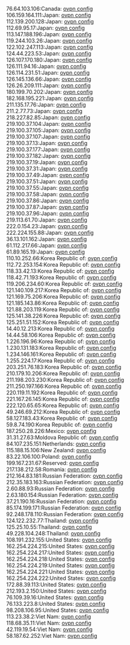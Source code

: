 76.64.103.106:Canada: [ovpn config](vpn/76_64_103_106.ovpn)  
106.159.164.111:Japan: [ovpn config](vpn/106_159_164_111.ovpn)  
112.139.200.128:Japan: [ovpn config](vpn/112_139_200_128.ovpn)  
112.69.95.17:Japan: [ovpn config](vpn/112_69_95_17.ovpn)  
113.147.188.196:Japan: [ovpn config](vpn/113_147_188_196.ovpn)  
119.244.103.26:Japan: [ovpn config](vpn/119_244_103_26.ovpn)  
122.102.247.113:Japan: [ovpn config](vpn/122_102_247_113.ovpn)  
124.44.223.53:Japan: [ovpn config](vpn/124_44_223_53.ovpn)  
126.107.170.180:Japan: [ovpn config](vpn/126_107_170_180.ovpn)  
126.111.94.16:Japan: [ovpn config](vpn/126_111_94_16.ovpn)  
126.114.231.51:Japan: [ovpn config](vpn/126_114_231_51.ovpn)  
126.145.136.66:Japan: [ovpn config](vpn/126_145_136_66.ovpn)  
126.26.209.111:Japan: [ovpn config](vpn/126_26_209_111.ovpn)  
180.199.70.202:Japan: [ovpn config](vpn/180_199_70_202.ovpn)  
182.168.195.221:Japan: [ovpn config](vpn/182_168_195_221.ovpn)  
211.135.17.76:Japan: [ovpn config](vpn/211_135_17_76.ovpn)  
211.2.77.73:Japan: [ovpn config](vpn/211_2_77_73.ovpn)  
218.227.82.85:Japan: [ovpn config](vpn/218_227_82_85.ovpn)  
219.100.37.104:Japan: [ovpn config](vpn/219_100_37_104.ovpn)  
219.100.37.105:Japan: [ovpn config](vpn/219_100_37_105.ovpn)  
219.100.37.107:Japan: [ovpn config](vpn/219_100_37_107.ovpn)  
219.100.37.13:Japan: [ovpn config](vpn/219_100_37_13.ovpn)  
219.100.37.177:Japan: [ovpn config](vpn/219_100_37_177.ovpn)  
219.100.37.182:Japan: [ovpn config](vpn/219_100_37_182.ovpn)  
219.100.37.19:Japan: [ovpn config](vpn/219_100_37_19.ovpn)  
219.100.37.31:Japan: [ovpn config](vpn/219_100_37_31.ovpn)  
219.100.37.49:Japan: [ovpn config](vpn/219_100_37_49.ovpn)  
219.100.37.51:Japan: [ovpn config](vpn/219_100_37_51.ovpn)  
219.100.37.55:Japan: [ovpn config](vpn/219_100_37_55.ovpn)  
219.100.37.58:Japan: [ovpn config](vpn/219_100_37_58.ovpn)  
219.100.37.86:Japan: [ovpn config](vpn/219_100_37_86.ovpn)  
219.100.37.87:Japan: [ovpn config](vpn/219_100_37_87.ovpn)  
219.100.37.96:Japan: [ovpn config](vpn/219_100_37_96.ovpn)  
219.113.61.70:Japan: [ovpn config](vpn/219_113_61_70.ovpn)  
222.0.154.23:Japan: [ovpn config](vpn/222_0_154_23.ovpn)  
222.224.155.88:Japan: [ovpn config](vpn/222_224_155_88.ovpn)  
36.13.101.162:Japan: [ovpn config](vpn/36_13_101_162.ovpn)  
61.112.217.66:Japan: [ovpn config](vpn/61_112_217_66.ovpn)  
61.89.165.19:Japan: [ovpn config](vpn/61_89_165_19.ovpn)  
110.10.252.66:Korea Republic of: [ovpn config](vpn/110_10_252_66.ovpn)  
112.72.253.154:Korea Republic of: [ovpn config](vpn/112_72_253_154.ovpn)  
118.33.42.13:Korea Republic of: [ovpn config](vpn/118_33_42_13.ovpn)  
118.42.71.193:Korea Republic of: [ovpn config](vpn/118_42_71_193.ovpn)  
119.206.234.60:Korea Republic of: [ovpn config](vpn/119_206_234_60.ovpn)  
121.140.109.217:Korea Republic of: [ovpn config](vpn/121_140_109_217.ovpn)  
121.169.75.206:Korea Republic of: [ovpn config](vpn/121_169_75_206.ovpn)  
121.185.143.86:Korea Republic of: [ovpn config](vpn/121_185_143_86.ovpn)  
121.88.203.119:Korea Republic of: [ovpn config](vpn/121_88_203_119.ovpn)  
125.141.38.226:Korea Republic of: [ovpn config](vpn/125_141_38_226.ovpn)  
125.251.51.152:Korea Republic of: [ovpn config](vpn/125_251_51_152.ovpn)  
14.40.12.213:Korea Republic of: [ovpn config](vpn/14_40_12_213.ovpn)  
14.44.58.106:Korea Republic of: [ovpn config](vpn/14_44_58_106.ovpn)  
1.226.196.96:Korea Republic of: [ovpn config](vpn/1_226_196_96.ovpn)  
1.230.131.183:Korea Republic of: [ovpn config](vpn/1_230_131_183.ovpn)  
1.234.146.161:Korea Republic of: [ovpn config](vpn/1_234_146_161.ovpn)  
1.255.224.17:Korea Republic of: [ovpn config](vpn/1_255_224_17.ovpn)  
203.251.76.183:Korea Republic of: [ovpn config](vpn/203_251_76_183.ovpn)  
210.179.10.206:Korea Republic of: [ovpn config](vpn/210_179_10_206.ovpn)  
211.198.203.230:Korea Republic of: [ovpn config](vpn/211_198_203_230.ovpn)  
211.250.197.166:Korea Republic of: [ovpn config](vpn/211_250_197_166.ovpn)  
220.119.11.192:Korea Republic of: [ovpn config](vpn/220_119_11_192.ovpn)  
221.167.26.145:Korea Republic of: [ovpn config](vpn/221_167_26_145.ovpn)  
222.120.65.65:Korea Republic of: [ovpn config](vpn/222_120_65_65.ovpn)  
49.246.69.212:Korea Republic of: [ovpn config](vpn/49_246_69_212.ovpn)  
58.127.183.43:Korea Republic of: [ovpn config](vpn/58_127_183_43.ovpn)  
59.8.74.190:Korea Republic of: [ovpn config](vpn/59_8_74_190.ovpn)  
187.250.28.226:Mexico: [ovpn config](vpn/187_250_28_226.ovpn)  
31.31.27.63:Moldova Republic of: [ovpn config](vpn/31_31_27_63.ovpn)  
84.107.235.151:Netherlands: [ovpn config](vpn/84_107_235_151.ovpn)  
115.188.15.106:New Zealand: [ovpn config](vpn/115_188_15_106.ovpn)  
83.22.106.100:Poland: [ovpn config](vpn/83_22_106_100.ovpn)  
199.167.231.67:Reserved: [ovpn config](vpn/199_167_231_67.ovpn)  
217.138.212.58:Romania: [ovpn config](vpn/217_138_212_58.ovpn)  
212.164.83.181:Russian Federation: [ovpn config](vpn/212_164_83_181.ovpn)  
212.35.183.163:Russian Federation: [ovpn config](vpn/212_35_183_163.ovpn)  
2.60.88.93:Russian Federation: [ovpn config](vpn/2_60_88_93.ovpn)  
2.63.180.154:Russian Federation: [ovpn config](vpn/2_63_180_154.ovpn)  
37.21.190.16:Russian Federation: [ovpn config](vpn/37_21_190_16.ovpn)  
85.174.199.171:Russian Federation: [ovpn config](vpn/85_174_199_171.ovpn)  
92.248.178.110:Russian Federation: [ovpn config](vpn/92_248_178_110.ovpn)  
124.122.232.77:Thailand: [ovpn config](vpn/124_122_232_77.ovpn)  
125.25.10.55:Thailand: [ovpn config](vpn/125_25_10_55.ovpn)  
49.228.104.248:Thailand: [ovpn config](vpn/49_228_104_248.ovpn)  
108.191.232.155:United States: [ovpn config](vpn/108_191_232_155.ovpn)  
162.254.224.215:United States: [ovpn config](vpn/162_254_224_215.ovpn)  
162.254.224.217:United States: [ovpn config](vpn/162_254_224_217.ovpn)  
162.254.224.218:United States: [ovpn config](vpn/162_254_224_218.ovpn)  
162.254.224.219:United States: [ovpn config](vpn/162_254_224_219.ovpn)  
162.254.224.221:United States: [ovpn config](vpn/162_254_224_221.ovpn)  
162.254.224.222:United States: [ovpn config](vpn/162_254_224_222.ovpn)  
172.88.39.113:United States: [ovpn config](vpn/172_88_39_113.ovpn)  
212.193.2.150:United States: [ovpn config](vpn/212_193_2_150.ovpn)  
76.109.39.16:United States: [ovpn config](vpn/76_109_39_16.ovpn)  
76.133.223.8:United States: [ovpn config](vpn/76_133_223_8.ovpn)  
98.208.106.95:United States: [ovpn config](vpn/98_208_106_95.ovpn)  
113.23.38.2:Viet Nam: [ovpn config](vpn/113_23_38_2.ovpn)  
118.68.35.11:Viet Nam: [ovpn config](vpn/118_68_35_11.ovpn)  
42.119.19.54:Viet Nam: [ovpn config](vpn/42_119_19_54.ovpn)  
58.187.62.252:Viet Nam: [ovpn config](vpn/58_187_62_252.ovpn)  
